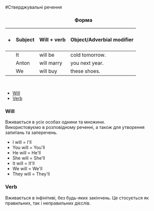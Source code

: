 #Стверджувальні речення

<center><h3>Форма</h3></center>

| <h4>+</h4> |Subject | Will + verb | Object/Adverbial modifier |
| -- | -- | -- | --| 
| | It | will be | cold tomorrow. |
| | Anton | will marry | you next year. |
| | We | will buy | these shoes. |
<br>

<ul class="nav nav-tabs">
<li class="active"><a data-toggle="tab" href="#home">Will</a></li>
<li><a data-toggle="tab" href="#menu1">Verb</a></li>
</ul>

<div class="tab-content">
  <div id="home" class="tab-pane fade in active">
    <h3>Will</h3>
    Вживається в усіх особах однини та множини.<br>
    Використовуємо в розповідному реченні, а також для утворення запитань та заперечень.
    <ul>
<li>I will = I'll</li>
<li>You will = You'll</li>
<li>He will = He'll</li>
<li>She will = She'll</li>
<li>It will = It'll</li>
<li>We will = We'll</li>
<li>They will = They'll</li>
</ul>
  </div>
  <div id="menu1" class="tab-pane fade">
    <h3>Verb</h3>
  Вживається в інфінітиві, без будь-яких закінчень. Це стосується як правильних, так і неправильних дієслів.
  </div>
</div>